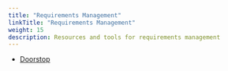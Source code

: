 ```yaml
---
title: "Requirements Management"
linkTitle: "Requirements Management"
weight: 15
description: Resources and tools for requirements management
---
```


* [Doorstop](https://doorstop.readthedocs.io/en/latest/)
